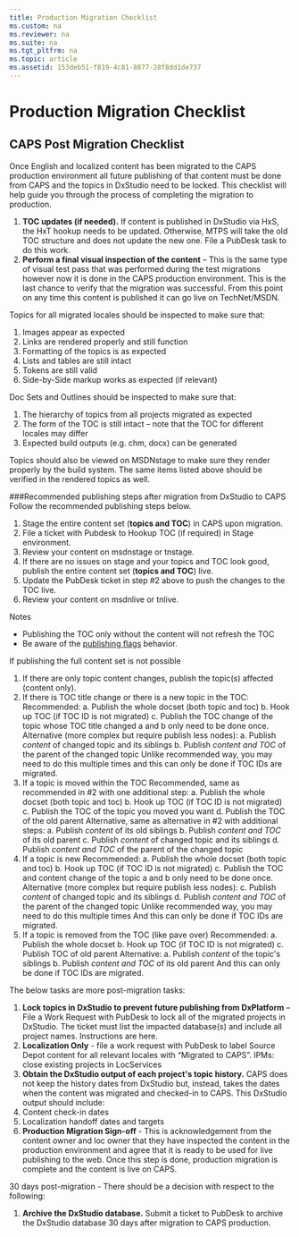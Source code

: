 ```yaml
---
title: Production Migration Checklist
ms.custom: na
ms.reviewer: na
ms.suite: na
ms.tgt_pltfrm: na
ms.topic: article
ms.assetid: 153deb51-f819-4c81-8877-28f8dd1de737
---
```

# Production Migration Checklist
## CAPS Post Migration Checklist
Once English and localized content has been migrated to the CAPS production environment all future publishing of that content must be done from CAPS and the topics in DxStudio need to be locked. This checklist will help guide you through the process of completing the migration to production.

1. **TOC updates (if needed).** If content is published in DxStudio via HxS, the HxT hookup needs to be updated. Otherwise, MTPS will take the old TOC structure and does not update the new one. File a PubDesk task to do this work.
1. **Perform a final visual inspection of the content** – This is the same type of visual test pass that was performed during the test migrations however now it is done in the CAPS production environment. This is the last chance to verify that the migration was successful. From this point on any time this content is published it can go live on TechNet/MSDN.

  Topics for all migrated locales should be inspected to make sure that:
  1. Images appear as expected
  1. Links are rendered properly and still function
  1. Formatting of the topics is as expected
  1. Lists and tables are still intact
  1. Tokens are still valid
  1. Side-by-Side markup works as expected (if relevant)
  
  Doc Sets and Outlines should be inspected to make sure that:
  
  1. The hierarchy of topics from all projects migrated as expected
  1. The form of the TOC is still intact – note that the TOC for different locales may differ
  1. Expected build outputs (e.g. chm, docx) can be generated


  Topics should also be viewed on MSDNstage to make sure they render properly by the build system. The same items listed above should be verified in the rendered topics as well.
 
###Recommended publishing steps after migration from DxStudio to CAPS
Follow the recommended publishing steps below.
1.	Stage the entire content set (**topics and TOC**) in CAPS upon migration.
2.	File a ticket with Pubdesk to Hookup TOC (if required) in Stage environment.
3.	Review your content on msdnstage or tnstage.
4.	If there are no issues on stage and your topics and TOC look good, publish the entire content set (**topics and TOC**) live.
5.	Update the PubDesk ticket in step #2 above to push the changes to the TOC live.
6.	Review your content on msdnlive or tnlive. 

Notes
* Publishing the TOC only without the content will not refresh the TOC
* Be aware of the [publishing flags](Publishing-flags.md) behavior.

If publishing the full content set is not possible
1.	If there are only topic content changes, publish the topic(s) affected (content only).
2.	If there is TOC title change or there is a new topic in the TOC:
Recommended:
a.	Publish the whole docset (both topic and toc)
b.	Hook up TOC (if TOC ID is not migrated)
c.	Publish the TOC change of the topic whose TOC title changed
a and b only need to be done once.
Alternative (more complex but require publish less nodes):
a.	Publish *content* of changed topic and its siblings
b.	Publish *content and TOC* of the parent of the changed topic
Unlike recommended way, you may need to do this multiple times and this can only be done if TOC IDs are migrated.
3.	If a topic is moved within the TOC 
Recommended, same as recommended in #2 with one additional step:
a.	Publish the whole docset (both topic and toc)
b.	Hook up TOC (if TOC ID is not migrated)
c.	Publish the TOC of the topic you moved you want
d.	Publish the TOC of the old parent
Alternative, same as alternative in #2 with additional steps:
a.	Publish *content* of its old siblings
b.	Publish *content and TOC* of its old parent
c.	Publish *content* of changed topic and its siblings
d.	Publish *content and TOC* of the parent of the changed topic
4.	If a topic is new
Recommended:
a.	Publish the whole docset (both topic and toc)
b.	Hook up TOC (if TOC ID is not migrated)
c.	Publish the TOC and content change of the topic 
a and b only need to be done once.
Alternative (more complex but require publish less nodes):
c.	Publish *content* of changed topic and its siblings
d.	Publish *content and TOC* of the parent of the changed topic
Unlike recommended way, you may need to do this multiple times
And this can only be done if TOC IDs are migrated.
5.	If a topic is removed from the TOC (like pave over) 
Recommended:
a.	Publish the whole docset
b.	Hook up TOC (if TOC ID is not migrated)
c.	Publish TOC of old parent
Alternative:
a.	Publish *content* of the topic's siblings
b.	Publish *content and TOC* of its old parent
And this can only be done if TOC IDs are migrated.


The below tasks are more post-migration tasks: 
  
1. **Lock topics in DxStudio to prevent future publishing from DxPlatform** – File a Work Request with PubDesk to lock all of the migrated projects in DxStudio. The ticket must list the impacted database(s) and include all project names. Instructions are here.
1. **Localization Only** - file a work request with PubDesk to label Source Depot content for all relevant locales with “Migrated to CAPS”.  IPMs: close existing projects in LocServices
1. **Obtain the DxStudio output of each project's topic history.** CAPS does not keep the history dates from DxStudio but, instead, takes the dates when the content was migrated and checked-in to CAPS. This DxStudio output should include:
  1. Content check-in dates
  1. Localization handoff dates and targets 
1. **Production Migration Sign-off** - This is acknowledgement from the content owner and loc owner that they have inspected the content in the production environment and agree that it is ready to be used for live publishing to the web. Once this step is done, production migration is complete and the content is live on CAPS.

30 days post-migration - There should be a decision with respect to the following:
1. **Archive the DxStudio database.** Submit a ticket to PubDesk to archive the DxStudio database 30 days after migration to CAPS production.

